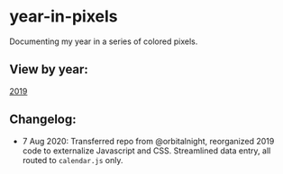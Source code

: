 # year-in-pixels
Documenting my year in a series of colored pixels.

## View by year:
[2019](http://beverleyy.github.io/year-in-pixels/2019)

## Changelog:

* 7 Aug 2020: Transferred repo from @orbitalnight, reorganized 2019 code to externalize Javascript and CSS. Streamlined data entry, all routed to `calendar.js` only.
